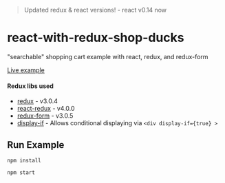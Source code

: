 > Updated redux & react versions! - react v0.14 now

# react-with-redux-shop-ducks
"searchable" shopping cart example with react, redux, and redux-form

[Live example](http://www.hartzis.me/react-with-redux-shop-ducks/)

#### Redux libs used

- [redux](https://github.com/rackt/redux) - v3.0.4
- [react-redux](https://github.com/rackt/react-redux) - v4.0.0
- [redux-form](https://github.com/erikras/redux-form) - v3.0.5
- [display-if](https://github.com/craftsy/babel-plugin-jsx-display-if) - Allows conditional displaying via `<div display-if={true} >`



## Run Example

`npm install`

`npm start`
